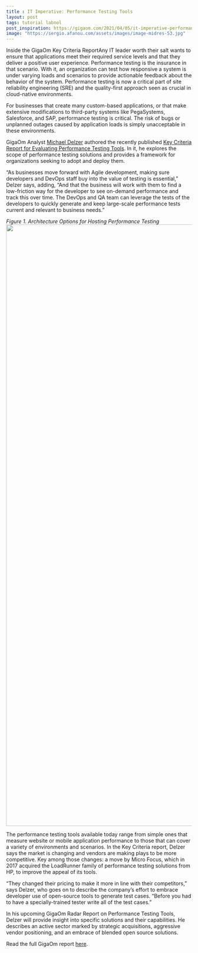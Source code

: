 ```yaml
---
title : IT Imperative: Performance Testing Tools
layout: post
tags: tutorial labnol
post_inspiration: https://gigaom.com/2021/04/05/it-imperative-performance-testing-tools/
image: "https://sergio.afanou.com/assets/images/image-midres-53.jpg"
---
```


<p>Inside the GigaOm Key Criteria ReportAny IT leader worth their salt wants to ensure that applications meet their required service levels and that they deliver a positive user experience. Performance testing is the insurance in that scenario. With it, an organization can test how responsive a system is under varying loads and scenarios to provide actionable feedback about the behavior of the system. Performance testing is now a critical part of site reliability engineering (SRE) and the quality-first approach seen as crucial in cloud-native environments.</p>
<p>For businesses that create many custom-based applications, or that make extensive modifications to third-party systems like PegaSystems, Salesforce, and SAP, performance testing is critical. The risk of bugs or unplanned outages caused by application loads is simply unacceptable in these environments.</p>
<p>GigaOm Analyst <a href="https://gigaom.com/analyst/delzer-michael/" target="_blank" rel="noopener">Michael Delzer</a> authored the recently published <a href="https://gigaom.com/report/key-criteria-for-evaluating-performance-testing-tools/" target="_blank" rel="noopener">Key Criteria Report for Evaluating Performance Testing Tools</a>. In it, he explores the scope of performance testing solutions and provides a framework for organizations seeking to adopt and deploy them.</p>
<p>“As businesses move forward with Agile development, making sure developers and DevOps staff buy into the value of testing is essential,” Delzer says, adding, “And that the business will work with them to find a low-friction way for the developer to see on-demand performance and track this over time. The DevOps and QA team can leverage the tests of the developers to quickly generate and keep large-scale performance tests current and relevant to business needs.”</p>
<p><em>Figure 1. Architecture Options for Hosting Performance Testing</em><br />
<img loading="lazy" class="aligncenter size-full wp-image-997844" src="https://storage.googleapis.com/stateless-gigaom-com/2021/03/f33b57fd-kce-performance-testing-tools_fig-4.png" alt="" width="1920" height="1631" /></p>
<p>The performance testing tools available today range from simple ones that measure website or mobile application performance to those that can cover a variety of environments and scenarios. In the Key Criteria report, Delzer says the market is changing and vendors are making plays to be more competitive. Key among those changes: a move by Micro Focus, which in 2017 acquired the LoadRunner family of performance testing solutions from HP, to improve the appeal of its tools.</p>
<p>“They changed their pricing to make it more in line with their competitors,” says Delzer, who goes on to describe the company’s effort to embrace developer use of open-source tools to generate test cases. “Before you had to have a specially-trained tester write all of the test cases.”</p>
<p>In his upcoming GigaOm Radar Report on Performance Testing Tools, Delzer will provide insight into specific solutions and their capabilities. He describes an active sector marked by strategic acquisitions, aggressive vendor positioning, and an embrace of blended open source solutions.</p>
<p>Read the full GigaOm report <a href="https://gigaom.com/report/key-criteria-for-evaluating-performance-testing-tools/" target="_blank" rel="noopener">here</a>.</p>
